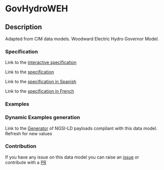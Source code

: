 # GovHydroWEH

## Description 

Adapted from CIM data models. Woodward Electric Hydro Governor Model.
### Specification

Link to the [interactive specification](https://swagger.lab.fiware.org/?url=https://smart-data-models.github.io/dataModel.EnergyCIM/GovHydroWEH/swagger.yaml)

Link to the [specification](https://smart-data-models.github.io/dataModel.EnergyCIM/GovHydroWEH/doc/spec.md)

Link to the [specification in Spanish](https://smart-data-models.github.io/dataModel.EnergyCIM/GovHydroWEH/doc/spec_ES.md)

Link to the [specification in French](https://smart-data-models.github.io/dataModel.EnergyCIM/GovHydroWEH/doc/spec_FR.md)
### Examples
### Dynamic Examples generation

Link to the [Generator](https://smartdatamodels.org/extra/ngsi-ld_generator_v0.91.php?schemaUrl=https://raw.githubusercontent.com/smart-data-models/dataModel.EnergyCIM/master/GovHydroWEH/schema.json&email=info@smartdatamodels.org) of NGSI-LD payloads compliant with this data model. Refresh for new values
### Contribution

 If you have any issue on this data model you can raise an [issue](https://github.com/smart-data-models/dataModel.EnergyCIM/issues)  or contribute with a [PR](https://github.com/smart-data-models/dataModel.EnergyCIM/pulls)